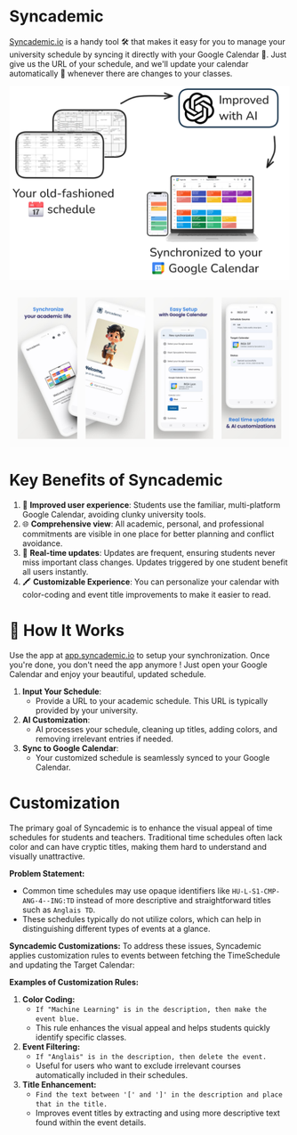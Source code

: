 # Syncademic

[Syncademic.io](https://syncademic.io) is a handy tool 🛠️ that makes it easy for you to manage your university schedule by syncing it directly with your Google Calendar 📅. Just give us the URL of your schedule, and we'll update your calendar automatically 🔄 whenever there are changes to your classes.

![Diagram of Syncademic](images/diagram_exalidraw.png)

![Screenshots of Syncademic](images/app_screens.jpg)

<script src="https://cdn.commoninja.com/sdk/latest/commonninja.js" defer></script>
<div class="commonninja_component pid-cdab97f0-73e8-4b81-b367-b07afff6dd21"></div>


# Key Benefits of Syncademic

1. 📱 **Improved user experience**: Students use the familiar, multi-platform Google Calendar, avoiding clunky university tools.
2. 🌐 **Comprehensive view**: All academic, personal, and professional commitments are visible in one place for better planning and conflict avoidance.
3. 🔄 **Real-time updates**: Updates are frequent, ensuring students never miss important class changes. Updates triggered by one student benefit all users instantly.
4. 🖍️ **Customizable Experience**: You can personalize your calendar with color-coding and event title improvements to make it easier to read.

# 🚀 How It Works

Use the app at [app.syncademic.io](https://app.syncademic.io) to setup your synchronization. Once you're done, you don't need the app anymore ! Just open your Google Calendar and enjoy your beautiful, updated schedule.

1. **Input Your Schedule**:
   - Provide a URL to your academic schedule. This URL is typically provided by your university.
2. **AI Customization**:
   - AI processes your schedule, cleaning up titles, adding colors, and removing irrelevant entries if needed.
3. **Sync to Google Calendar**:
   - Your customized schedule is seamlessly synced to your Google Calendar.


# Customization

The primary goal of Syncademic is to enhance the visual appeal of time schedules for students and teachers. Traditional time schedules often lack color and can have cryptic titles, making them hard to understand and visually unattractive.

**Problem Statement:**

- Common time schedules may use opaque identifiers like `HU-L-S1-CMP-ANG-4--ING:TD` instead of more descriptive and straightforward titles such as `Anglais TD`.
- These schedules typically do not utilize colors, which can help in distinguishing different types of events at a glance.

**Syncademic Customizations:**
To address these issues, Syncademic applies customization rules to events between fetching the TimeSchedule and updating the Target Calendar:

**Examples of Customization Rules:**

1. **Color Coding:**
   - `If "Machine Learning" is in the description, then make the event blue.`
   - This rule enhances the visual appeal and helps students quickly identify specific classes.
2. **Event Filtering:**
   - `If "Anglais" is in the description, then delete the event.`
   - Useful for users who want to exclude irrelevant courses automatically included in their schedules.
3. **Title Enhancement:**
   - `Find the text between '[' and ']' in the description and place that in the title.`
   - Improves event titles by extracting and using more descriptive text found within the event details.